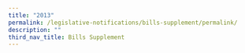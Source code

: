 ```yaml
---
title: "2013"
permalink: /legislative-notifications/bills-supplement/permalink/
description: ""
third_nav_title: Bills Supplement
---
```

